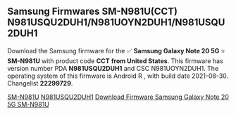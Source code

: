 <h2>Samsung Firmwares SM-N981U(CCT) N981USQU2DUH1/N981UOYN2DUH1/N981USQU2DUH1</h2>
Download the Samsung firmware for the ✅ <strong>Samsung Galaxy Note 20 5G </strong> ⭐ <strong>SM-N981U</strong> with product code <strong>CCT</strong> <strong> from United States</strong>. This firmware has version number PDA <strong>N981USQU2DUH1</strong> and CSC N981UOYN2DUH1. The operating system of this firmware is Android R , with build date 2021-08-30. Changelist <strong>22299729</strong>.


[SM-N981U](https://samfirm.shop/samsung/model/SM-N981U)
[N981USQU2DUH1](https://samfirm.shop/samsung/pda/N981USQU2DUH1)
[Download Firmware Samsung Galaxy Note 20 5G SM-N981U](https://samfirm.shop/samsung/firmware/452773)
